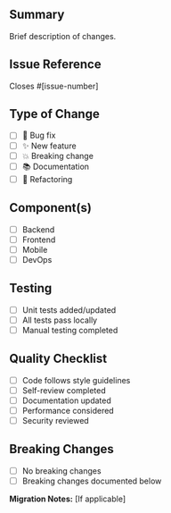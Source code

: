 ## Summary
Brief description of changes.

## Issue Reference
Closes #[issue-number]

## Type of Change
- [ ] 🐛 Bug fix
- [ ] ✨ New feature  
- [ ] 💥 Breaking change
- [ ] 📚 Documentation
- [ ] 🔧 Refactoring

## Component(s)
- [ ] Backend
- [ ] Frontend
- [ ] Mobile
- [ ] DevOps

## Testing
- [ ] Unit tests added/updated
- [ ] All tests pass locally
- [ ] Manual testing completed

## Quality Checklist
- [ ] Code follows style guidelines
- [ ] Self-review completed
- [ ] Documentation updated
- [ ] Performance considered
- [ ] Security reviewed

## Breaking Changes
- [ ] No breaking changes
- [ ] Breaking changes documented below

**Migration Notes:** [If applicable]
